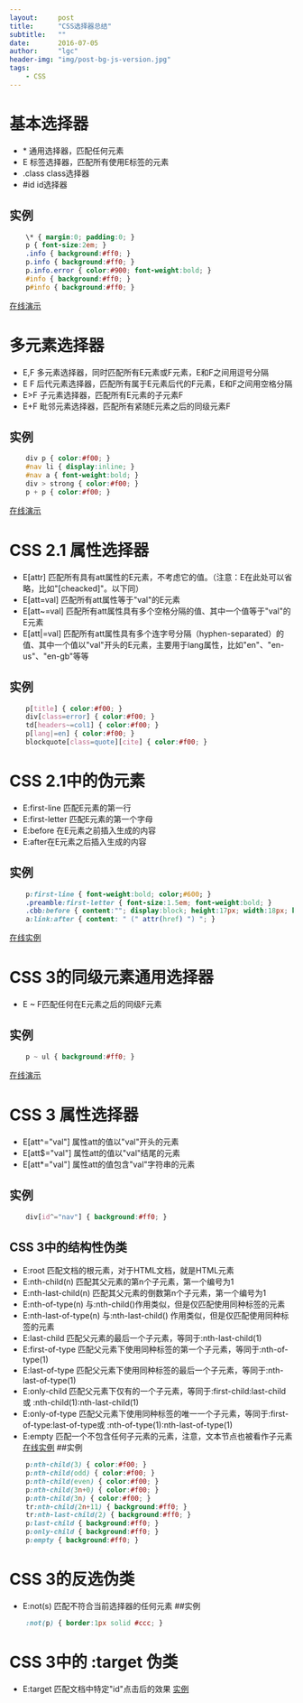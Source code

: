 ```yaml
---
layout:     post
title:      "CSS选择器总结"
subtitle:   ""
date:       2016-07-05
author:     "lgc"
header-img: "img/post-bg-js-version.jpg"
tags:
    - CSS
---
```


# 基本选择器
-  \* 通用选择器，匹配任何元素
- E 标签选择器，匹配所有使用E标签的元素
- .class class选择器
- \#id id选择器
## 实例
```css
    \* { margin:0; padding:0; }
    p { font-size:2em; }
    .info { background:#ff0; }
    p.info { background:#ff0; }
    p.info.error { color:#900; font-weight:bold; }
    #info { background:#ff0; }
    p#info { background:#ff0; }
```
[在线演示](http://jsbin.com/redapub/edit?html,css,output)
# 多元素选择器
- E,F 多元素选择器，同时匹配所有E元素或F元素，E和F之间用逗号分隔
- E F 后代元素选择器，匹配所有属于E元素后代的F元素，E和F之间用空格分隔
- E>F 子元素选择器，匹配所有E元素的子元素F
- E+F 毗邻元素选择器，匹配所有紧随E元素之后的同级元素F
## 实例
```css
    div p { color:#f00; }
    #nav li { display:inline; }
    #nav a { font-weight:bold; }
    div > strong { color:#f00; }
    p + p { color:#f00; }
```
[在线演示](http://jsbin.com/lupahe/edit?html,css,output)
# CSS 2.1 属性选择器
- E[attr] 匹配所有具有att属性的E元素，不考虑它的值。（注意：E在此处可以省略，比如"[cheacked]"。以下同）
- E[att=val] 匹配所有att属性等于"val"的E元素
- E[att~=val] 匹配所有att属性具有多个空格分隔的值、其中一个值等于"val"的E元素
- E[att|=val]  匹配所有att属性具有多个连字号分隔（hyphen-separated）的值、其中一个值以"val"开头的E元素，主要用于lang属性，比如"en"、"en-us"、"en-gb"等等
## 实例
```css
    p[title] { color:#f00; }
    div[class=error] { color:#f00; }
    td[headers~=col1] { color:#f00; }
    p[lang|=en] { color:#f00; }
    blockquote[class=quote][cite] { color:#f00; }
```
# CSS 2.1中的伪元素
- E:first-line    匹配E元素的第一行
- E:first-letter    匹配E元素的第一个字母
- E:before    在E元素之前插入生成的内容
- E:after在E元素之后插入生成的内容
## 实例
``` css
    p:first-line { font-weight:bold; color;#600; }
    .preamble:first-letter { font-size:1.5em; font-weight:bold; }
    .cbb:before { content:""; display:block; height:17px; width:18px; background:url(top.png) no-  repeat 0 0; margin:0 0 0 -18px; }
    a:link:after { content: " (" attr(href) ") "; }
```
[在线实例](http://jsbin.com/votibo/edit?html,css,output)
# CSS 3的同级元素通用选择器
- E ~ F匹配任何在E元素之后的同级F元素
## 实例
```css
    p ~ ul { background:#ff0; }
```
[在线演示](http://jsbin.com/falole/edit?html,css,output)
# CSS 3 属性选择器
- E[att^="val"]    属性att的值以"val"开头的元素
- E[att$="val"]    属性att的值以"val"结尾的元素
- E[att*="val"]    属性att的值包含"val"字符串的元素
## 实例
```css
    div[id^="nav"] { background:#ff0; }
```
## CSS 3中的结构性伪类
- E:root    匹配文档的根元素，对于HTML文档，就是HTML元素
- E:nth-child(n)    匹配其父元素的第n个子元素，第一个编号为1
- E:nth-last-child(n)    匹配其父元素的倒数第n个子元素，第一个编号为1
- E:nth-of-type(n)    与:nth-child()作用类似，但是仅匹配使用同种标签的元素
- E:nth-last-of-type(n)    与:nth-last-child() 作用类似，但是仅匹配使用同种标签的元素
- E:last-child    匹配父元素的最后一个子元素，等同于:nth-last-child(1)
- E:first-of-type    匹配父元素下使用同种标签的第一个子元素，等同于:nth-of-type(1)
- E:last-of-type    匹配父元素下使用同种标签的最后一个子元素，等同于:nth-last-of-type(1)
- E:only-child    匹配父元素下仅有的一个子元素，等同于:first-child:last-child或 :nth-child(1):nth-last-child(1)
- E:only-of-type    匹配父元素下使用同种标签的唯一一个子元素，等同于:first-of-type:last-of-type或 :nth-of-type(1):nth-last-of-type(1)
- E:empty    匹配一个不包含任何子元素的元素，注意，文本节点也被看作子元素
[在线实例](http://jsbin.com/fihowi/edit?html,css,output)
##实例
```css
    p:nth-child(3) { color:#f00; }
    p:nth-child(odd) { color:#f00; }
    p:nth-child(even) { color:#f00; }
    p:nth-child(3n+0) { color:#f00; }
    p:nth-child(3n) { color:#f00; }
    tr:nth-child(2n+11) { background:#ff0; }
    tr:nth-last-child(2) { background:#ff0; }
    p:last-child { background:#ff0; }
    p:only-child { background:#ff0; }
    p:empty { background:#ff0; }
```
# CSS 3的反选伪类
- E:not(s)    匹配不符合当前选择器的任何元素
##实例
```css
    :not(p) { border:1px solid #ccc; }
```
# CSS 3中的 :target 伪类
- E:target    匹配文档中特定"id"点击后的效果
[实例](http://www.w3school.com.cn/tiy/t.asp?f=css_sel_target)